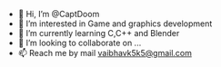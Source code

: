 - 👋 Hi, I’m @CaptDoom
- 👀 I’m interested in Game and graphics development
- 🌱 I’m currently learning C,C++ and Blender
- 💞️ I’m looking to collaborate on ...
- 📫 Reach me by mail vaibhavk5k5@gmail.com

<!---
CaptDoom/CaptDoom is a ✨ special ✨ repository because its `README.md` (this file) appears on your GitHub profile.
You can click the Preview link to take a look at your changes.
--->
